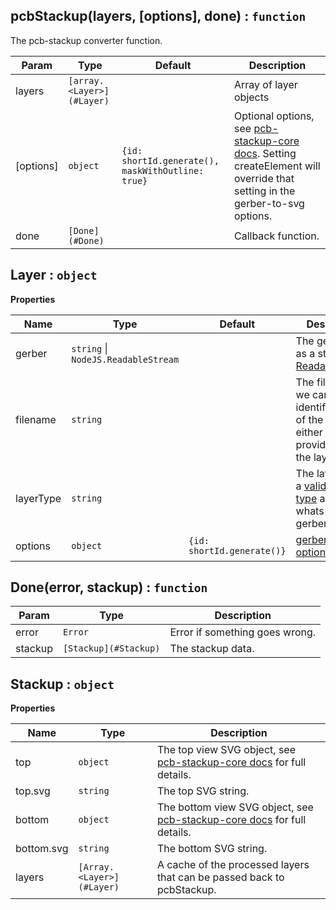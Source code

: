 <a name="pcbStackup"></a>

## pcbStackup(layers, [options], done) : `function`
The pcb-stackup converter function.

| Param     | Type                      | Default                                           | Description                                                                                                                      |
| ---       | ---                       | ---                                               | ---                                                                                                                              |
| layers    | `[array.<Layer>](#Layer)` |                                                   | Array of layer objects                                                                                                           |
| [options] | `object`                  | `{id: shortId.generate(), maskWithOutline: true}` | Optional options, see [pcb-stackup-core docs][1]. Setting createElement will override that setting in the gerber-to-svg options. |
| done      | `[Done](#Done)`           |                                                   | Callback function.                                                                                                               |

<a name="Layer"></a>

## Layer : `object`
**Properties**

| Name      | Type                                    | Default                    | Description                                                                                                      |
| ---       | ---                                     | ---                        | ---                                                                                                              |
| gerber    | `string` &#124; `NodeJS.ReadableStream` |                            | The gerber data as a string or [ReadableStream][2]                                                               |
| filename  | `string`                                |                            | The filename so we can try and identify the type of the layer. You either have to provide this or the layerType. |
| layerType | `string`                                |                            | The layer type, a [valid layer type][3] as given by whats-that-gerber.                                           |
| options   | `object`                                | `{id: shortId.generate()}` | [gerber-to-svg options][4]                                                                                       |

<a name="Done"></a>

## Done(error, stackup) : `function`

| Param   | Type                  | Description                    |
| ---     | ---                   | ---                            |
| error   | `Error`               | Error if something goes wrong. |
| stackup | `[Stackup](#Stackup)` | The stackup data.              |

<a name="Stackup"></a>

## Stackup : `object`
**Properties**

| Name       | Type                      | Description                                                                  |
| ---        | ---                       | ---                                                                          |
| top        | `object`                  | The top view SVG object, see [pcb-stackup-core docs][5] for full details.    |
| top.svg    | `string`                  | The top SVG string.                                                          |
| bottom     | `object`                  | The bottom view SVG object, see [pcb-stackup-core docs][6] for full details. |
| bottom.svg | `string`                  | The bottom SVG string.                                                       |
| layers     | `[Array.<Layer>](#Layer)` | A cache of the processed layers that can be passed back to pcbStackup.       |

[1]: https://github.com/tracespace/pcb-stackup-core/blob/master/README.md#options
[2]: https://nodejs.org/api/stream.html#stream_readable_streams
[3]: https://github.com/tracespace/whats-that-gerber#layer-types-and-names
[4]: https://github.com/mcous/gerber-to-svg/blob/master/API.md#options
[5]: https://github.com/tracespace/pcb-stackup-core/blob/master/README.md#usage
[6]: https://github.com/tracespace/pcb-stackup-core/blob/master/README.md#usage
